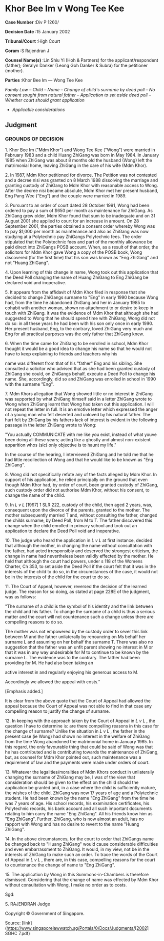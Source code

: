 # Khor Bee Im v Wong Tee Kee 



**Case Number** :Div P 1260/ 

**Decision Date** :15 January 2002 

**Tribunal/Court** :High Court 

**Coram** :S Rajendran J 

**Counsel Name(s)** :Lin Shiu Yi (Hoh & Partners) for the applicant/respondent (father); Geralyn Danker (Leong Goh Danker & Subra) for the petitioner (mother). 

**Parties** :Khor Bee Im — Wong Tee Kee 

_Family Law_ – _Child_ – _Name_ – _Change of child's surname by deed poll_ – _No consent sought from natural father_ – _Application to set aside deed poll_ – _Whether court should grant application_ 

- _Applicable considerations_ 

## Judgment 

### GROUNDS OF DECISION 

1\. Khor Bee Im ("Mdm Khor") and Wong Tee Kee ("Wong") were married in February 1983 and a child Huang ZhiGang was born in May 1984. In January 1985 when ZhiGang was about 8 months old the husband (Wong) left the matrimonial home, leaving ZhiGang in the care of his wife (Mdm Khor). 

2\. In 1987, Mdm Khor petitioned for divorce. The Petition was not contested and a decree nisi was granted on 8 March 1988 dissolving the marriage and granting custody of ZhiGang to Mdm Khor with reasonable access to Wong. After the decree nisi became absolute, Mdm Khor met her present husband, Eng Pang Wee ("Eng") and the couple were married in 1989. 

3\. Pursuant to an order of court dated 28 October 1991, Wong had been ordered to pay a sum of $650 per month as maintenance for ZhiGang. As ZhiGang grew older, Mdm Khor found that sum to be inadequate and on 31 August 2001 she applied to court for an increase in amount. On 28 September 2001, the parties obtained a consent order whereby Wong was to pay $1,000 per month as maintenance and also as ZhiGang was now studying at a Polytechnic pay ZhiGangs Polytechnic fees. The order stipulated that the Polytechnic fees and part of the monthly allowance be paid direct into ZhiGangs POSB account. When, as a result of that order, the solicitors for Mdm Khor gave Wong a copy of the POSB book, Wong discovered (for the first time) that his son was known as "Eng ZhiGang" and not "Huang ZhiGang". 

4\. Upon learning of this change in name, Wong took out this application that the Deed Poll changing the name of Huang ZhiGang to Eng ZhiGang be declared void and inoperative. 

5\. It appears from the affidavit of Mdm Khor filed in response that she decided to change ZhiGangs surname to "Eng" in early 1990 because Wong had, from the time he abandoned ZhiGang and her in January 1985 to cohabit with another woman, shown no attachment to or desire to keep in touch with ZhiGang. It was the evidence of Mdm Khor that although she had suggested to Wong that he should spend time with ZhiGang, Wong did not do so: in all these years he had been with his son only once in early 1990. Her present husband, Eng, to the contrary, loved ZhiGang very much and Eng for all practical purposes was the only father that ZhiGang knew. 

6\. When the time came for ZhiGang to be enrolled in school, Mdm Khor thought it would be a good idea to change his name so that he would not have to keep explaining to friends and teachers why his 


name was different from that of his "father" Eng and his sibling. She consulted a solicitor who advised that as she had been granted custody of ZhiGang she could, on ZhiGangs behalf, execute a Deed Poll to change his name. She, accordingly, did so and ZhiGang was enrolled in school in 1990 with the surname "Eng". 

7\. Mdm Khors allegation that Wong showed little or no interest in ZhiGang was supported by what ZhiGang himself said in a letter ZhiGang wrote to Wong when ZhiGang learnt that Wong had taken out this application. I will not repeat the letter in full. It is an emotive letter which expressed the anger of a young man who felt deserted and unloved by his natural father. The hurt felt by ZhiGang by his fathers lack of interest is evident in the following passage in the letter ZhiGang wrote to Wong: 

 "You actually COMMUNICATE with me like you exist, instead of what youve been doing all these years; acting like a ghostly and almost non-existent apparition whos (sic) only objective is to haunt my life." 

In the course of the hearing, I interviewed ZhiGang and he told me that he had little recollection of Wong and that he would like to be known as "Eng ZhiGang". 

8\. Wong did not specifically refute any of the facts alleged by Mdm Khor. In support of his application, he relied principally on the ground that even though Mdm Khor had, by order of court, been granted custody of ZhiGang, such custody order did not authorise Mdm Khor, without his consent, to change the name of the child. 

9\. In _L v L_ <span class="citation">[1997] 1 SLR 222</span>, custody of the child, then aged 2 years, was, consequent upon the divorce of the parents, granted to the mother. The mother subsequently married T and, without consulting the father, changed the childs surname, by Deed Poll, from M to T. The father discovered this change when the child enrolled in primary school and took out an application to declare the Deed Poll void and inoperative. 

10\. The judge who heard the application in _L v L_ at first instance, decided that although the mother, in changing the name without consultation with the father, had acted irresponsibly and deserved the strongest criticism, the change in name had nevertheless been validly effected by the mother. He held that although the court had powers, under s 118 of the Womens Charter, Ch 353, to set aside the Deed Poll if the court felt that it was in the interests of the child to do so, in the circumstances of the case, it would not be in the interests of the child for the court to do so. 

11\. The Court of Appeal, however, reversed the decision of the learned judge. The reason for so doing, as stated at page 228E of the judgment, was as follows: 

 "The surname of a child is the symbol of his identity and the link between the child and his father. To change the surname of a child is thus a serious matter and the court will not countenance such a change unless there are compelling reasons to do so. 

 The mother was not empowered by the custody order to sever this link between M and the father unilaterally by renouncing on Ms behalf her surname L and assuming on her behalf the surname T. There was also no suggestion that the father was an unfit parent showing no interest in M or that it was in any way undesirable for M to continue to be known by the surname L. The evidence was to the contrary. The father had been providing for M. He had also been taking an 


 active interest in and regularly enjoying his generous access to M. 

 Accordingly we allowed the appeal with costs." 

 [Emphasis added.] 

It is clear from the above quote that the Court of Appeal had allowed the appeal because the Court of Appeal was not able to find in that case any compelling reason to justify the change of surname. 

12\. In keeping with the approach taken by the Court of Appeal in _L v L_ , the question I have to determine is: are there compelling reasons in this case for the change of surname? Unlike the situation in _L v L_ , the father in the present case (ie Wong) had shown no interest in the welfare of ZhiGang from the time Wong abandoned the matrimonial home in January 1985. In this regard, the only favourable thing that could be said of Wong was that he has contributed and is contributing towards the maintenance of ZhiGang, but, as counsel for Mdm Khor pointed out, such maintenance was a requirement of law and the payments were made under orders of court. 

13\. Whatever the legalities/moralities of Mdm Khors conduct in unilaterally changing the surname of ZhiGang may be, I was of the view that consideration should be given to the effect on the child should the application be granted and, in a case where the child is sufficiently mature, the wishes of the child. ZhiGang was now 17 years of age and a Polytechnic student. He had been known by the name "Eng ZhiGang" from the time he was 7 years of age. His school records, his examination certificates, his Polytechnic records, his bank account and all such important documents relating to him carry the name "Eng ZhiGang". All his friends know him as "Eng ZhiGang". Further, ZhiGang, who is now almost an adult, has no rapport with Wong and has no desire to revert to the name "Huang ZhiGang". 

14\. In the above circumstances, for the court to order that ZhiGangs name be changed back to "Huang ZhiGang" would cause considerable difficulties and even embarrassment to ZhiGang. It would, in my view, not be in the interests of ZhiGang to make such an order. To trace the words of the Court of Appeal in _L v L_ , there are, in this case, compelling reasons for the court to countenance the change of name to "Eng ZhiGang". 

15\. The application by Wong in this Summons-in-Chambers is therefore dismissed. Considering that the change of name was effected by Mdm Khor without consultation with Wong, I make no order as to costs. 

Sgd: 

S. RAJENDRAN Judge 

 Copyright © Government of Singapore. 


Source: [link](https://www.singaporelawwatch.sg/Portals/0/Docs/Judgments/[2002] SGHC 7.pdf)
